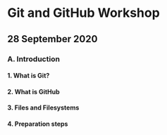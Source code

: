 # Git and GitHub Workshop

## 28 September 2020

### A. Introduction
#### 1. What is Git?

#### 2. What is GitHub

#### 3. Files and Filesystems

#### 4. Preparation steps
